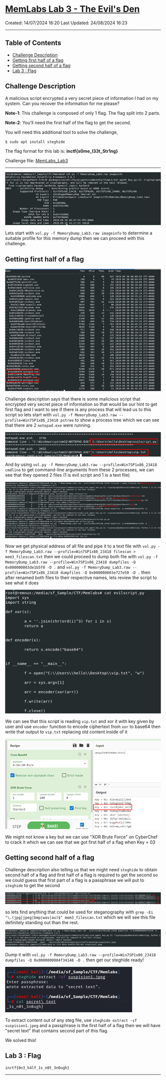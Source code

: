 # [MemLabs Lab 3 - The Evil's Den](https://github.com/stuxnet999/MemLabs/tree/master/Lab%203)
Created: 14/07/2024 16:20
Last Updated: 24/08/2024 16:23
***
## Table of Contents

- [Challenge Description](#challenge-description)
- [Getting first half of a flag](#getting-first-half-of-a-flag)
- [Getting second half of a flag](#getting-second-half-of-a-flag)
- [Lab 3 : Flag](#lab-3-flag)

## Challenge Description
A malicious script encrypted a very secret piece of information I had on my system. Can you recover the information for me please?

**Note-1**: This challenge is composed of only 1 flag. The flag split into 2 parts.

**Note-2**: You'll need the first half of the flag to get the second.

You will need this additional tool to solve the challenge,

```
$ sudo apt install steghide
```

The flag format for this lab is: **inctf{s0me_l33t_Str1ng}**

Challenge file: [MemLabs_Lab3](https://mega.nz/#!2ohlTAzL!1T5iGzhUWdn88zS1yrDJA06yUouZxC-VstzXFSRuzVg)
***
![c932b54f6ef6c27c2b6287619ecb363c.png](/resources/c932b54f6ef6c27c2b6287619ecb363c.png)

Lets start with `vol.py -f MemoryDump_Lab3.raw imageinfo` to determine a suitable profile for this memory dump then we can proceed with this challenge.

## Getting first half of a flag
![3bc9097b71b7cd5113471f90a1edec49.png](/resources/3bc9097b71b7cd5113471f90a1edec49.png)

Challenge description says that there is some malicious script that encrypted very secret piece of information so that would be our hint to get first flag and I want to see if there is any process that will lead us to this script so lets start with `vol.py -f MemoryDump_Lab3.raw --profile=Win7SP1x86_23418 pstree` to show a process tree which we can see that there are 2 `notepad.exe` were running.

![857a48549d8f6c203818a7bf73d6f181.png](/resources/857a48549d8f6c203818a7bf73d6f181.png)

And by using `vol.py -f MemoryDump_Lab3.raw --profile=Win7SP1x86_23418 cmdline` to get command-line arguments from these 2 processes, we can see that they opened 2 files (1 is evil script and 1 is a text file)

![dd1545d4713d510f694e15475dac8393.png](/resources/dd1545d4713d510f694e15475dac8393.png)

Now we get physical address of all file and pipe it to a text file with `vol.py -f MemoryDump_Lab3.raw --profile=Win7SP1x86_23418 filescan > mem3_filescan.txt` then we could proceed to dump both file with `vol.py -f MemoryDump_Lab3.raw --profile=Win7SP1x86_23418 dumpfiles -Q 0x000000003de1b5f0 -D .` and `vol.py -f MemoryDump_Lab3.raw --profile=Win7SP1x86_23418 dumpfiles -Q 0x000000003e727e50 -D .` then after renamed both files to their respective names, lets review the script to see what it does 

![4d8ec3b05f4f84ab766372023eb87e07.png](/resources/4d8ec3b05f4f84ab766372023eb87e07.png)

We can see that this script is reading `vip.txt` and xor it with key given by user and use `encoder` function to encode ciphertext from `xor` to base64 then write that output to `vip.txt` replacing old content inside of it

![255a48369899928e1f718461a283d33d.png](/resources/255a48369899928e1f718461a283d33d.png)

We might not know a key but we can use "XOR Brute Force" on CyberChef to crack it which we can see that we got first half of a flag when Key = 03

## Getting second half of a flag
Challenge description also telling us that we might need `steghide` to obtain second half of a flag and first half of a flag is required to get the second so we could guess that first part of a flag is a passphrase we will put to `steghide` to get the second

![563aa74840efcd3047026a000c17079b.png](/resources/563aa74840efcd3047026a000c17079b.png)

so lets find anything that could be used for steganography with `grep -Ei "\.(jpg|jpeg|bmp|wav|au)$" mem3_filescan.txt` which we will see this file definitely standing out than the rest.

![06873b36db3e274b152856421a4a3377.png](/resources/06873b36db3e274b152856421a4a3377.png)

Dump it with `vol.py -f MemoryDump_Lab3.raw --profile=Win7SP1x86_23418 dumpfiles -Q 0x0000000004f34148 -D .` then get our steghide ready!

![afdd8e775f17935121ee8456575de81b.png](/resources/afdd8e775f17935121ee8456575de81b.png)

To extract content out of any steg file, use `steghide extract -sf suspision1.jpeg` and a passphrase is the first half of a flag then we will have "secret text" that contains second part of this flag.

We solved this!

## Lab 3 : Flag
```
inctf{0n3_h4lf_1s_n0t_3n0ugh}
```
***